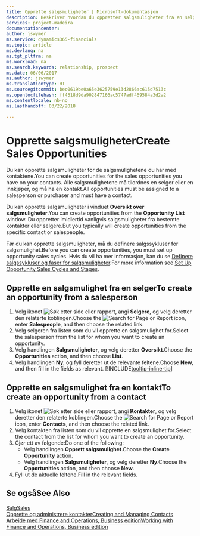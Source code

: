 ```yaml
---
title: Opprette salgsmuligheter | Microsoft-dokumentasjon
description: Beskriver hvordan du oppretter salgsmuligheter fra en selger eller kontakt i Finance and Operations, Business edition.
services: project-madeira
documentationcenter: 
author: jswymer
ms.service: dynamics365-financials
ms.topic: article
ms.devlang: na
ms.tgt_pltfrm: na
ms.workload: na
ms.search.keywords: relationship, prospect
ms.date: 06/06/2017
ms.author: jswymer
ms.translationtype: HT
ms.sourcegitcommit: bec0619be0a65e3625759e13d2866ac615d7513c
ms.openlocfilehash: ff4318d9da902847166ac5747adf469584a3d2a2
ms.contentlocale: nb-no
ms.lasthandoff: 03/22/2018

---
```

# <a name="create-sales-opportunities"></a><span data-ttu-id="58a05-103">Opprette salgsmuligheter</span><span class="sxs-lookup"><span data-stu-id="58a05-103">Create Sales Opportunities</span></span>
<span data-ttu-id="58a05-104">Du kan opprette salgsmuligheter for de salgsmulighetene du har med kontaktene.</span><span class="sxs-lookup"><span data-stu-id="58a05-104">You can create opportunities for the sales opportunities you have on your contacts.</span></span> <span data-ttu-id="58a05-105">Alle salgsmulighetene må tilordnes en selger eller en innkjøper, og må ha en kontakt.</span><span class="sxs-lookup"><span data-stu-id="58a05-105">All opportunities must be assigned to a salesperson or purchaser and must have a contact.</span></span>

<span data-ttu-id="58a05-106">Du kan opprette salgsmuligheter i vinduet **Oversikt over salgsmuligheter**.</span><span class="sxs-lookup"><span data-stu-id="58a05-106">You can create opportunities from the **Opportunity List** window.</span></span> <span data-ttu-id="58a05-107">Du oppretter imidlertid vanligvis salgsmuligheter fra bestemte kontakter eller selgere.</span><span class="sxs-lookup"><span data-stu-id="58a05-107">But you typically will create opportunities from the specific contact or salespeople.</span></span>

<span data-ttu-id="58a05-108">Før du kan opprette salgsmuligheter, må du definere salgssykluser for salgsmulighet.</span><span class="sxs-lookup"><span data-stu-id="58a05-108">Before you can create opportunities, you must set up opportunity sales cycles.</span></span> <span data-ttu-id="58a05-109">Hvis du vil ha mer informasjon, kan du se [Definere salgssykluser og faser for salgsmuligheter](marketing-how-setup-opportunity-sales-cycles-stages.md).</span><span class="sxs-lookup"><span data-stu-id="58a05-109">For more information see [Set Up Opportunity Sales Cycles and Stages](marketing-how-setup-opportunity-sales-cycles-stages.md).</span></span>

## <a name="to-create-an-opportunity-from-a-salesperson"></a><span data-ttu-id="58a05-110">Opprette en salgsmulighet fra en selger</span><span class="sxs-lookup"><span data-stu-id="58a05-110">To create an opportunity from a salesperson</span></span>
1. <span data-ttu-id="58a05-111">Velg ikonet ![Søk etter side eller rapport](media/ui-search/search_small.png "Søk etter side eller rapport"), angi **Selgere**, og velg deretter den relaterte koblingen.</span><span class="sxs-lookup"><span data-stu-id="58a05-111">Choose the ![Search for Page or Report](media/ui-search/search_small.png "Search for Page or Report icon") icon, enter **Salespeople**, and then choose the related link.</span></span>
2. <span data-ttu-id="58a05-112">Velg selgeren fra listen som du vil opprette en salgsmulighet for.</span><span class="sxs-lookup"><span data-stu-id="58a05-112">Select the salesperson from the list for whom you want to create an opportunity.</span></span>
3. <span data-ttu-id="58a05-113">Velg handlingen **Salgsmuligheter**, og velg deretter **Oversikt**.</span><span class="sxs-lookup"><span data-stu-id="58a05-113">Choose the **Opportunities** action, and then choose **List**.</span></span>
4. <span data-ttu-id="58a05-114">Velg handlingen **Ny**, og fyll deretter ut de relevante feltene.</span><span class="sxs-lookup"><span data-stu-id="58a05-114">Choose **New**, and then fill in the fields as relevant.</span></span> [!INCLUDE[tooltip-inline-tip](includes/tooltip-inline-tip_md.md)]  



## <a name="to-create-an-opportunity-from-a-contact"></a><span data-ttu-id="58a05-115">Opprette en salgsmulighet fra en kontakt</span><span class="sxs-lookup"><span data-stu-id="58a05-115">To create an opportunity from a contact</span></span>
1. <span data-ttu-id="58a05-116">Velg ikonet ![Søk etter side eller rapport](media/ui-search/search_small.png "Søk etter side eller rapport"), angi **Kontakter**, og velg deretter den relaterte koblingen.</span><span class="sxs-lookup"><span data-stu-id="58a05-116">Choose the ![Search for Page or Report](media/ui-search/search_small.png "Search for Page or Report icon") icon, enter **Contacts**, and then choose the related link.</span></span>
2. <span data-ttu-id="58a05-117">Velg kontakten fra listen som du vil opprette en salgsmulighet for.</span><span class="sxs-lookup"><span data-stu-id="58a05-117">Select the contact from the list for whom you want to create an opportunity.</span></span>
3. <span data-ttu-id="58a05-118">Gjør ett av følgende:</span><span class="sxs-lookup"><span data-stu-id="58a05-118">Do one of the following:</span></span>
   * <span data-ttu-id="58a05-119">Velg handlingen **Opprett salgsmulighet**.</span><span class="sxs-lookup"><span data-stu-id="58a05-119">Choose the **Create Opportunity** action.</span></span>
   * <span data-ttu-id="58a05-120">Velg handlingen **Salgsmuligheter**, og velg deretter **Ny**.</span><span class="sxs-lookup"><span data-stu-id="58a05-120">Choose the  **Opportunities** action, and then choose **New**.</span></span>
4. <span data-ttu-id="58a05-121">Fyll ut de aktuelle feltene.</span><span class="sxs-lookup"><span data-stu-id="58a05-121">Fill in the relevant fields.</span></span>

## <a name="see-also"></a><span data-ttu-id="58a05-122">Se også</span><span class="sxs-lookup"><span data-stu-id="58a05-122">See Also</span></span>
[<span data-ttu-id="58a05-123">Salg</span><span class="sxs-lookup"><span data-stu-id="58a05-123">Sales</span></span>](sales-manage-sales.md)  
[<span data-ttu-id="58a05-124">Opprette og administrere kontakter</span><span class="sxs-lookup"><span data-stu-id="58a05-124">Creating and Managing Contacts</span></span>](marketing-contacts.md)  
[<span data-ttu-id="58a05-125">Arbeide med Finance and Operations, Business edition</span><span class="sxs-lookup"><span data-stu-id="58a05-125">Working with Finance and Operations, Business edition</span></span>](ui-work-product.md)

